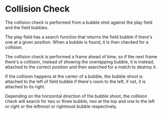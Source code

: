 # Collision Check

The collision check is performed from a bubble shot against the play field and the field bubbles.

The play field has a search function that returns the field bubble if there's one at a given position. When a bubble is found, it is then checked for a collision.

The collision check is performed a frame ahead of time, so if the next frame there's a collision, instead of showing the overlapping bubble, it is instead, attached to the correct position and then searched for a match to destroy it.

If the collision happens at the center of a bubble, the bubble shoot is attached to the left of field bubble if there's room to the left, if not, it is attached to its right.

Depending on the horizontal direction of the bubble shoot, the collision check will search for two or three bubble, two at the top and one to the left or right or the leftmost or rightmost bubble respectively.
